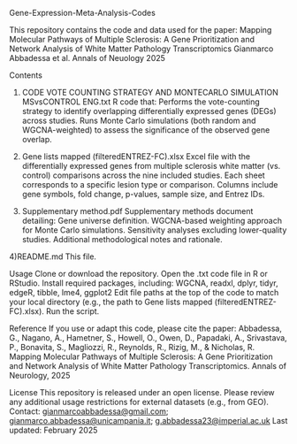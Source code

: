Gene-Expression-Meta-Analysis-Codes

This repository contains the code and data used for the paper:
Mapping Molecular Pathways of Multiple Sclerosis: A Gene Prioritization and Network Analysis of White Matter Pathology Transcriptomics
Gianmarco Abbadessa et al. Annals of Neuology 2025

Contents

1) CODE VOTE COUNTING STRATEGY AND MONTECARLO SIMULATION MSvsCONTROL ENG.txt
R code that:
Performs the vote-counting strategy to identify overlapping differentially expressed genes (DEGs) across studies.
Runs Monte Carlo simulations (both random and WGCNA-weighted) to assess the significance of the observed gene overlap.

2) Gene lists mapped (filteredENTREZ-FC).xlsx
Excel file with the differentially expressed genes from multiple sclerosis white matter (vs. control) comparisons across the nine included studies. Each sheet corresponds to a specific lesion type or comparison. Columns include gene symbols, fold change, p-values, sample size, and Entrez IDs.

3) Supplementary method.pdf
Supplementary methods document detailing:
Gene universe definition.
WGCNA-based weighting approach for Monte Carlo simulations.
Sensitivity analyses excluding lower-quality studies.
Additional methodological notes and rationale.

4)README.md
This file.

Usage
Clone or download the repository.
Open the .txt code file in R or RStudio.
Install required packages, including: WGCNA, readxl, dplyr, tidyr, edgeR, tibble, lme4, ggplot2
Edit file paths at the top of the code to match your local directory (e.g., the path to Gene lists mapped (filteredENTREZ-FC).xlsx).
Run the script.

Reference
If you use or adapt this code, please cite the paper:
Abbadessa, G., Nagano, A., Hametner, S., Howell, O., Owen, D., Papadaki, A., Srivastava, P., Bonavita, S., Magliozzi, R., Reynolds, R., Rizig, M., & Nicholas, R.
Mapping Molecular Pathways of Multiple Sclerosis: A Gene Prioritization and Network Analysis of White Matter Pathology Transcriptomics.
Annals of Neurology, 2025

License
This repository is released under an open license. Please review any additional usage restrictions for external datasets (e.g., from GEO).
Contact:
gianmarcoabbadessa@gmail.com; gianmarco.abbadessa@unicampania.it; g.abbadessa23@imperial.ac.uk
Last updated: February 2025

